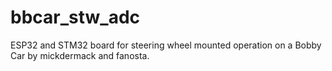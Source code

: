 # bbcar_stw_adc

ESP32 and STM32 board for steering wheel mounted operation on a Bobby Car by mickdermack and fanosta.
